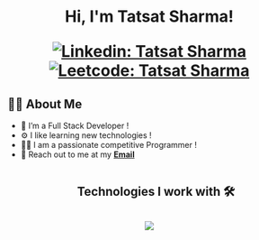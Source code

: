 <h1 align="center">Hi, I'm Tatsat Sharma!


[![Linkedin: Tatsat Sharma](https://img.shields.io/badge/-Tatsat-blue?style=flat-square&logo=Linkedin&logoColor=white&link=https://www.linkedin.com/in/tatsat-sharma-228679183/)](https://www.linkedin.com/in/tatsat-sharma-228679183/)
[![Leetcode: Tatsat Sharma](https://img.shields.io/badge/-Tatsat-black?style=flat-square&logo=Leetcode&logoColor=orange&link=https://https://leetcode.com/u/sharmatatsat23/)]([https://www.linkedin.com/in/tatsat-sharma-228679183/](https://leetcode.com/u/sharmatatsat23/))




## 👩‍💻 About Me

- 🚀 I’m a Full Stack Developer !
- ⚙️ I like learning new technologies !
- 👨‍💻 I am a passionate competitive Programmer !   
- 📩 Reach out to me at my **<a href="mailto:sharmatatsat23@gmail.com">Email</a>** 

<div id="user-content-toc">
  <ul align="center">
    <h2 style="display: inline-block">Technologies I work with 🛠</h2>
  </ul>
</div>
<p align="center">
  <a href="https://skillicons.dev">
    <img src="https://skillicons.dev/icons?i=git,css,express,react,nodejs,github,C++,html,idea,js,linux,md,materialui,mongodb,mysql,nextjs,nodejs,postman,py,react,tailwind,ts,vscode&perline=14" />
  </a>
</p>


